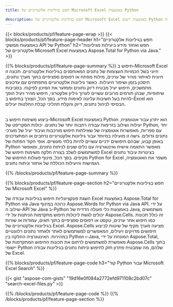 ```yaml
---
title: חפש בגיליונות אלקטרוניים של Microsoft Excel באמצעות Python  

description: חפש בגיליונות אלקטרוניים של Microsoft Excel באמצעות יישום Python שלך. חפש דפי עבודה באינטרנט באמצעות אפליקציה.
---
```


{{< blocks/products/pf/feature-page-wrap >}}
{{< blocks/products/pf/feature-page-header h1="חפש בגיליונות אלקטרוניים באמצעות ממשקי API של Python" h2="חפש ואחזר מידע ביעילות מגיליונות אלקטרוניים של Microsoft Excel באמצעות Aspose.Total for Python via Java." >}}

{{% blocks/products/pf/feature-page-summary %}}
חיפוש ב-Microsoft Excel חיוני בשל הכמויות העצומות של נתונים המאוחסנים בגיליונות אלקטרוניים.  תכונה זו חיונית לאיתור מהיר של ערכים, מילות מפתח או דפוסים ספציפיים בתוך מערך נתונים, חיסכון בזמן ושיפור היעילות.  כאשר גיליונות אלקטרוניים מתפתחים עם עדכונים מתמשכים, חיפוש יעיל מבטיח דיוק נתונים וממזער את הסיכון לפיקוח.  בסביבות שיתופיות, שבהן תורמים מרובים עשויים לערוך גיליון אלקטרוני, חיפוש מהיר ויעיל הופך להיות בעל חשיבות עליונה לאימות מידע.  בסך הכל, הצורך בחיפוש ב-Excel הוא הבסיסי לניהול נתונים, דיוק והקלת תהליכי קבלת החלטות יעילים.<br /><br />

ביצוע משימות חיפוש ב-Microsoft Excel באמצעות Python הוא יתרון עבור אוטומציה, יעילות ושילוב בזרימות עבודה רחבות יותר של נתונים.  יכולות הסקריפט של Python, יחד עם ספריות, מאפשרות אוטומציה של שאילתות חיפוש מורכבות ועיבוד יעיל של מערכי נתונים גדולים.  גישה זו מועילה במיוחד עבור גיליונות אלקטרוניים נרחבים או המתעדכנים באופן קבוע, שבהם חיפושים ידניים עשויים להיות בלתי מעשיים.  אופי הקוד הפתוח של Python מאפשר התאמה אישית ואינטגרציה עם כלים שונים לניתוח נתונים, ומאפשר למשתמשים לשלב בצורה חלקה משימות חיפוש של Excel בצינורות עיבוד נתונים מקיפים.  בסך הכל, מינוף פעולות החיפוש של Python for Excel משפר את האוטומציה, הגמישות והיעילות הכוללת של אחזור וניתוח נתונים.

{{% /blocks/products/pf/feature-page-summary  %}}

{{% blocks/products/pf/feature-page-section  h2="חפש בגיליונות אלקטרוניים של Microsoft Excel" %}}

השגת פונקציונליות חיפוש בגיליונות עבודה של Excel באמצעות Aspose.Total for Python via Java כרוכה במינוף Aspose.Words for Python via Java API.  על ידי שילוב ה-API של Java ב-Python באמצעות כלי פעולה הדדית של Java, משתמשים יכולים לגשת ליכולות חיפוש מתקדמות הניתנות על ידי Aspose.Cells.  זה כולל תכונות כמו חיפוש אחר ערכים, טקסט או דפוסים ספציפיים בתוך תאים, עמודות או שורות בגיליונות אלקטרוניים של Excel.  Aspose.Cells מציעה מערך מקיף של שיטות לביצוע חיפושים מדויקים ויעילים, המאפשרים למשתמשים לאתר ולאחזר נתונים רלוונטיים במהירות.  האינטגרציה החלקה בין Python ו-Java, המונחת על ידי Aspose.Total, מאפשרת למשתמשים לרתום את תכונות החיפוש המתקדמות של Aspose.Cells בתוך יישומי Python שלהם, מה שמבטיח פתרון חזק לחיפוש וניתוח נתונים בגיליונות עבודה של Excel.

{{% blocks/products/pf/feature-page-code h3="קוד Python עבור Microsoft Excel Search" %}}

{{< gist "aspose-com-gists" "19d16e0f084a2772efd971108c2bd07c" "search-excel-files.py" >}}

{{% /blocks/products/pf/feature-page-code  %}}
{{% /blocks/products/pf/feature-page-section %}}